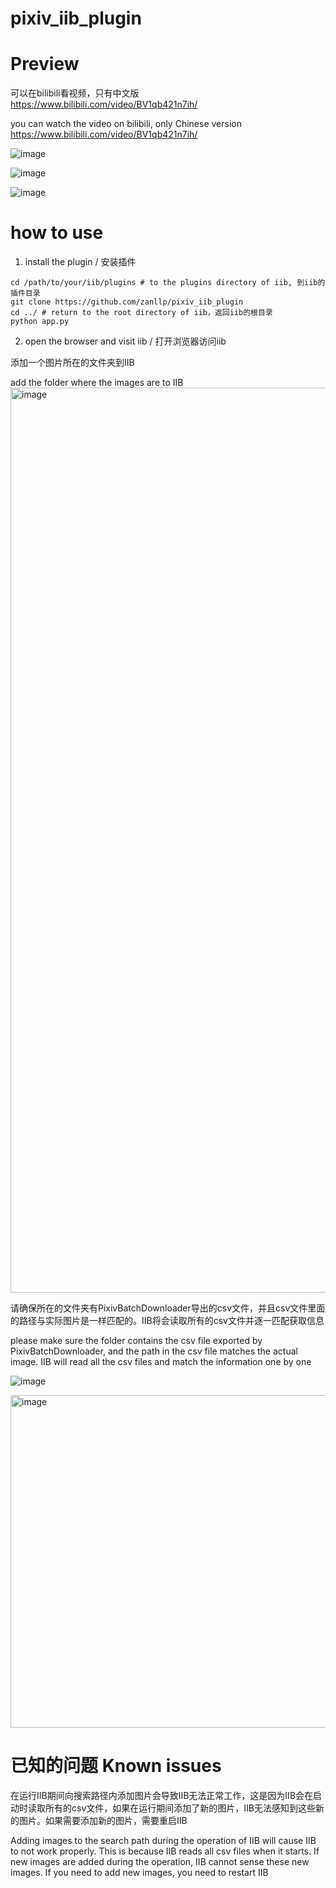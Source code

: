 ﻿# pixiv_iib_plugin
 # Preview

可以在bilibili看视频，只有中文版 https://www.bilibili.com/video/BV1qb421n7ih/

you can watch the video on bilibili, only Chinese version https://www.bilibili.com/video/BV1qb421n7ih/


![image](https://github.com/zanllp/pixiv_iib_plugin/assets/25872019/6394e5dd-3ce7-471d-a340-821450a65390)


![image](https://github.com/zanllp/pixiv_iib_plugin/assets/25872019/16404639-1f36-48b4-a7a9-4a15abd91d01)


![image](https://github.com/xuejianxianzun/PixivBatchDownloader/assets/25872019/130c19e6-eb5d-4032-b2ba-79f34d937217)

# how to use
1. install the plugin / 安装插件
```shell
cd /path/to/your/iib/plugins # to the plugins directory of iib, 到iib的插件目录
git clone https://github.com/zanllp/pixiv_iib_plugin
cd ../ # return to the root directory of iib，返回iib的根目录
python app.py
```
2. open the browser and visit iib / 打开浏览器访问iib

添加一个图片所在的文件夹到IIB

add the folder where the images are to IIB
<img width="1448" alt="image" src="https://github.com/zanllp/sd-webui-infinite-image-browsing/assets/25872019/d93dcffd-414a-4006-a0cd-f18a70cbd8ed">

请确保所在的文件夹有PixivBatchDownloader导出的csv文件，并且csv文件里面的路径与实际图片是一样匹配的。IIB将会读取所有的csv文件并逐一匹配获取信息


please make sure the folder contains the csv file exported by PixivBatchDownloader, and the path in the csv file matches the actual image. IIB will read all the csv files and match the information one by one


![image](https://github.com/zanllp/sd-webui-infinite-image-browsing/assets/25872019/01e9594e-977f-486b-a4db-720c4ca58a8a)

<img width="532" alt="image" src="https://github.com/zanllp/pixiv_iib_plugin/assets/25872019/b3409a4e-ed83-473a-bae4-09109a145acc">


# 已知的问题 Known issues

在运行IIB期间向搜索路径内添加图片会导致IIB无法正常工作，这是因为IIB会在启动时读取所有的csv文件，如果在运行期间添加了新的图片，IIB无法感知到这些新的图片。如果需要添加新的图片，需要重启IIB

Adding images to the search path during the operation of IIB will cause IIB to not work properly. This is because IIB reads all csv files when it starts. If new images are added during the operation, IIB cannot sense these new images. If you need to add new images, you need to restart IIB
